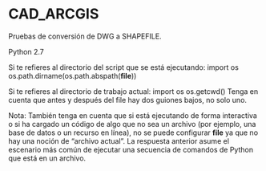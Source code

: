 # CAD_ARCGIS
Pruebas de conversión de DWG a SHAPEFILE.

Python 2.7

Si te refieres al directorio del script que se está ejecutando:
import os os.path.dirname(os.path.abspath(__file__)) 

Si te refieres al directorio de trabajo actual:
import os os.getcwd() 
Tenga en cuenta que antes y después del file hay dos guiones bajos, no solo uno.

Nota: También tenga en cuenta que si está ejecutando de forma interactiva o si ha cargado un código de algo que no sea un archivo (por ejemplo, una base de datos o un recurso en línea), no se puede configurar __file__ ya que no hay una noción de “archivo actual”. La respuesta anterior asume el escenario más común de ejecutar una secuencia de comandos de Python que está en un archivo.
